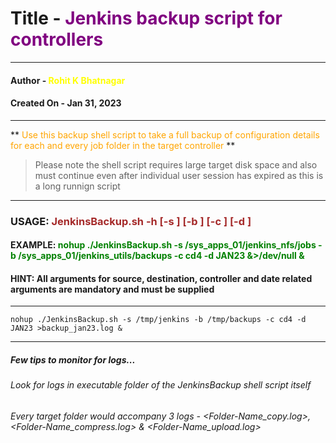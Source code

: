 # Title - <span style="color:purple">Jenkins backup script for controllers</span>
---

#### Author - <span style="color:yellow">Rohit K Bhatnagar</span>
#### Created On - Jan 31, 2023
---

** <span style="color:orange">Use this backup shell script to take a full backup of configuration details for each and every job folder in the target controller</span> **
> Please note the shell script requires large target disk space and also must continue even after individual user session has expired as this is a long runnign script

---

### USAGE: <span style="color:brown">JenkinsBackup.sh -h [-s <Full-Path to Jenkins Job Folder>] [-b <Full-Path to to backup folder>] [-c <Controller Name>] [-d <Artifactory MMM-YY storage date>]</span>
#### EXAMPLE: <span style="color:green">nohup ./JenkinsBackup.sh -s /sys_apps_01/jenkins_nfs/jobs -b /sys_apps_01/jenkins_utils/backups -c cd4 -d JAN23 &>/dev/null &</span>
#### HINT: All arguments for source, destination, controller and date related arguments are mandatory and must be supplied

---

```codetype
nohup ./JenkinsBackup.sh -s /tmp/jenkins -b /tmp/backups -c cd4 -d JAN23 >backup_jan23.log &
```

---

##### Few tips to monitor for logs...
###### Look for logs in executable folder of the JenkinsBackup shell script itself
###### Every target folder would accompany 3 logs - <Folder-Name_copy.log>, <Folder-Name_compress.log> & <Folder-Name_upload.log> 
